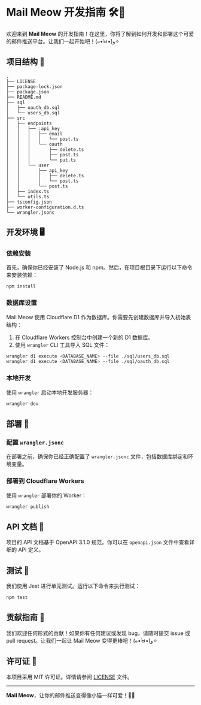 # Mail Meow 开发指南 🛠️🐾

欢迎来到 **Mail Meow** 的开发指南！在这里，你将了解到如何开发和部署这个可爱的邮件推送平台。让我们一起开始吧！(๑•̀ㅂ•́)و✧

## 项目结构 📂

```
.
├── LICENSE
├── package-lock.json
├── package.json
├── README.md
├── sql
│   ├── oauth_db.sql
│   └── users_db.sql
├── src
│   ├── endpoints
│   │   ├── :api_key
│   │   │   ├── email
│   │   │   │   └── post.ts
│   │   │   └── oauth
│   │   │       ├── delete.ts
│   │   │       ├── post.ts
│   │   │       └── put.ts
│   │   └── user
│   │       ├── api_key
│   │       │   ├── delete.ts
│   │       │   └── post.ts
│   │       └── post.ts
│   ├── index.ts
│   └── utils.ts
├── tsconfig.json
├── worker-configuration.d.ts
└── wrangler.jsonc
```

## 开发环境 🖥️

### 依赖安装

首先，确保你已经安装了 Node.js 和 npm。然后，在项目根目录下运行以下命令来安装依赖：

```bash
npm install
```

### 数据库设置

Mail Meow 使用 Cloudflare D1 作为数据库。你需要先创建数据库并导入初始表结构：

1. 在 Cloudflare Workers 控制台中创建一个新的 D1 数据库。
2. 使用 `wrangler` CLI 工具导入 SQL 文件：

```bash
wrangler d1 execute <DATABASE_NAME> --file ./sql/users_db.sql
wrangler d1 execute <DATABASE_NAME> --file ./sql/oauth_db.sql
```

### 本地开发

使用 `wrangler` 启动本地开发服务器：

```bash
wrangler dev
```

## 部署 🚀

### 配置 `wrangler.jsonc`

在部署之前，确保你已经正确配置了 `wrangler.jsonc` 文件，包括数据库绑定和环境变量。

### 部署到 Cloudflare Workers

使用 `wrangler` 部署你的 Worker：

```bash
wrangler publish
```

## API 文档 📄

项目的 API 文档基于 OpenAPI 3.1.0 规范。你可以在 `openapi.json` 文件中查看详细的 API 定义。

## 测试 🧪

我们使用 Jest 进行单元测试。运行以下命令来执行测试：

```bash
npm test
```

## 贡献指南 🤝

我们欢迎任何形式的贡献！如果你有任何建议或发现 bug，请随时提交 issue 或 pull request。让我们一起让 Mail Meow 变得更棒吧！(๑•̀ㅂ•́)و✧

## 许可证 📜

本项目采用 MIT 许可证。详情请参阅 [LICENSE](LICENSE) 文件。

---

**Mail Meow**，让你的邮件推送变得像小猫一样可爱！🐾💖
